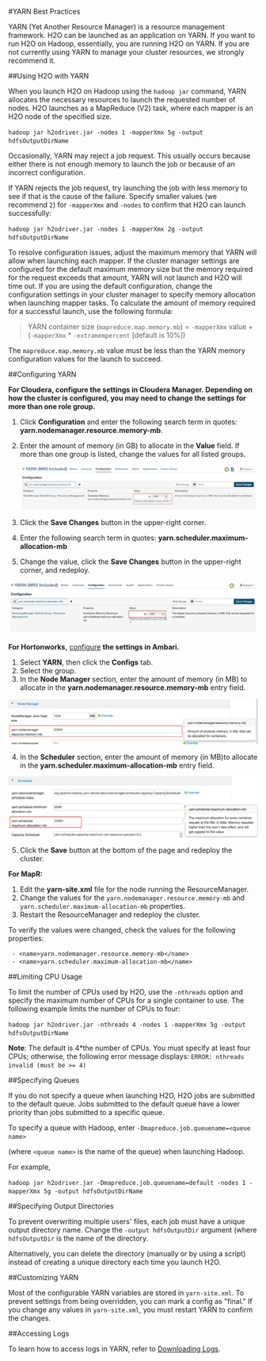 #YARN Best Practices

YARN (Yet Another Resource Manager) is a resource management framework. H2O can be launched as an application on YARN. If you want to run H2O on Hadoop, essentially, you are running H2O on YARN. If you are not currently using YARN to manage your cluster resources, we strongly recommend it. 


##Using H2O with YARN

When you launch H2O on Hadoop using the `hadoop jar` command, YARN allocates the necessary resources to launch the requested number of nodes. H2O launches as a MapReduce (V2) task, where each mapper is an H2O node of the specified size. 

`hadoop jar h2odriver.jar -nodes 1 -mapperXmx 5g -output hdfsOutputDirName`

Occasionally, YARN may reject a job request. This usually occurs because either there is not enough memory to launch the job or because of an incorrect configuration. 

If YARN rejects the job request, try launching the job with less memory to see if that is the cause of the failure. Specify smaller values (we recommend `2`) for `-mapperXmx` and `-nodes` to confirm that H2O can launch successfully:

`hadoop jar h2odriver.jar -nodes 1 -mapperXmx 2g -output hdfsOutputDirName`


To resolve configuration issues, adjust the maximum memory that YARN will allow when launching each mapper. If the cluster manager settings are configured for the default maximum memory size but the memory required for the request exceeds that amount, YARN will not launch and H2O will time out. If you are using the default configuration, change the configuration settings in your cluster manager to specify memory allocation when launching mapper tasks. To calculate the amount of memory required for a successful launch, use the following formula: 

>YARN container size (`mapreduce.map.memory.mb`) = `-mapperXmx` value + (`-mapperXmx` * `-extramempercent` [default is 10%])

The `mapreduce.map.memory.mb` value must be less than the YARN memory configuration values for the launch to succeed. 

##Configuring YARN

**For Cloudera, configure the settings in Cloudera Manager. Depending on how the cluster is configured, you may need to change the settings for more than one role group.**
	
1. Click **Configuration** and enter the following search term in quotes: **yarn.nodemanager.resource.memory-mb**.

2. Enter the amount of memory (in GB) to allocate in the **Value** field. If more than one group is listed, change the values for all listed groups.
	
	![Cloudera Configuration](images/TroubleshootingHadoopClouderayarnnodemgr.png)
	
3. Click the **Save Changes** button in the upper-right corner. 
4. Enter the following search term in quotes: **yarn.scheduler.maximum-allocation-mb**
5. Change the value, click the **Save Changes** button in the upper-right corner, and redeploy.
	
 ![Cloudera Configuration](images/TroubleshootingHadoopClouderayarnscheduler.png)
		
	
**For Hortonworks,** [configure](http://docs.hortonworks.com/HDPDocuments/Ambari-1.6.0.0/bk_Monitoring_Hadoop_Book/content/monitor-chap2-3-3_2x.html) **the settings in Ambari.**

1. Select **YARN**, then click the **Configs** tab. 
2. Select the group. 
3. In the **Node Manager** section, enter the amount of memory (in MB) to allocate in the **yarn.nodemanager.resource.memory-mb** entry field. 
	
 ![Ambari Configuration](images/TroubleshootingHadoopAmbariNodeMgr.png)
	  
4. In the **Scheduler** section, enter the amount of memory (in MB)to allocate in the **yarn.scheduler.maximum-allocation-mb** entry field. 
	
 ![Ambari Configuration](images/TroubleshootingHadoopAmbariyarnscheduler.png)

5. 	Click the **Save** button at the bottom of the page and redeploy the cluster. 
	
**For MapR:**

1. Edit the **yarn-site.xml** file for the node running the ResourceManager. 
2. Change the values for the `yarn.nodemanager.resource.memory-mb` and `yarn.scheduler.maximum-allocation-mb` properties.
3. Restart the ResourceManager and redeploy the cluster. 
	

To verify the values were changed, check the values for the following properties:
 	
	 - <name>yarn.nodemanager.resource.memory-mb</name>
	 - <name>yarn.scheduler.maximum-allocation-mb</name>


##Limiting CPU Usage 

To limit the number of CPUs used by H2O, use the `-nthreads` option and specify the maximum number of CPUs for a single container to use. The following example limits the number of CPUs to four:  

`hadoop jar h2odriver.jar -nthreads 4 -nodes 1 -mapperXmx 5g -output hdfsOutputDirName`
 
**Note**: The default is 4*the number of CPUs. You must specify at least four CPUs; otherwise, the following error message displays: 
`ERROR: nthreads invalid (must be >= 4)` 

##Specifying Queues

If you do not specify a queue when launching H2O, H2O jobs are submitted to the default queue. Jobs submitted to the default queue have a lower priority than jobs submitted to a specific queue. 

To specify a queue with Hadoop, enter `-Dmapreduce.job.queuename=<queue name>` 

(where `<queue name>` is the name of the queue) when launching Hadoop. 

For example, 

`hadoop jar h2odriver.jar -Dmapreduce.job.queuename=default -nodes 1 -mapperXmx 5g -output hdfsOutputDirName` 



##Specifying Output Directories

To prevent overwriting multiple users' files, each job must have a unique output directory name. Change the `-output hdfsOutputDir` argument (where `hdfsOutputDir` is the name of the directory. 

Alternatively, you can delete the directory (manually or by using a script) instead of creating a unique directory each time you launch H2O. 

##Customizing YARN

Most of the configurable YARN variables are stored in `yarn-site.xml`. To prevent settings from being overridden, you can mark a config as "final." If you change any values in `yarn-site.xml`, you must restart YARN to confirm the changes. 

##Accessing Logs

To learn how to access logs in YARN, refer to [Downloading Logs](http://h2o-release.s3.amazonaws.com/h2o/{{branch_name}}/{{build_number}}/docs-website/h2o-docs/index.html#Downloading%20Logs). 

